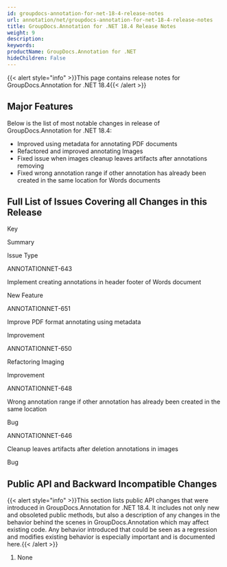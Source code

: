 ```yaml
---
id: groupdocs-annotation-for-net-18-4-release-notes
url: annotation/net/groupdocs-annotation-for-net-18-4-release-notes
title: GroupDocs.Annotation for .NET 18.4 Release Notes
weight: 9
description: 
keywords: 
productName: GroupDocs.Annotation for .NET
hideChildren: False
---
```

{{< alert style="info" >}}This page contains release notes for GroupDocs.Annotation for .NET 18.4{{< /alert >}}

## Major Features

Below is the list of most notable changes in release of GroupDocs.Annotation for .NET 18.4:

*   Improved using metadata for annotating PDF documents
*   Refactored and improved annotating Images
*   Fixed issue when images cleanup leaves artifacts after annotations removing
*   Fixed wrong annotation range if other annotation has already been created in the same location for Words documents

## Full List of Issues Covering all Changes in this Release

Key

Summary

Issue Type

ANNOTATIONNET-643

Implement creating annotations in header footer of Words document

New Feature

ANNOTATIONNET-651

Improve PDF format annotating using metadata

Improvement

ANNOTATIONNET-650

Refactoring Imaging

Improvement

ANNOTATIONNET-648

Wrong annotation range if other annotation has already been created in the same location

Bug

ANNOTATIONNET-646

Cleanup leaves artifacts after deletion annotations in images

Bug

## Public API and Backward Incompatible Changes

{{< alert style="info" >}}This section lists public API changes that were introduced in GroupDocs.Annotation for .NET 18.4. It includes not only new and obsoleted public methods, but also a description of any changes in the behavior behind the scenes in GroupDocs.Annotation which may affect existing code. Any behavior introduced that could be seen as a regression and modifies existing behavior is especially important and is documented here.{{< /alert >}}

1.  None
